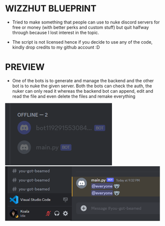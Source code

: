 # WIZZHUT BLUEPRINT
- Tried to make something that people can use to nuke discord servers for free or money (with better perks and custom stuff) but quit halfway through because I lost interest in the topic.

- The script is not licensed hence if you decide to use any of the code, kindly drop credits to my github account :D

# PREVIEW
- One of the bots is to generate and manage the backend and the other bot is to nuke the given server. Both the bots can check the auth, the nuker can only read it whereas the backend bot can append, edit and read the file and even delete the files and remake everything
 
![Alt text](img\image-1.png)
![Alt text](img\image.png)